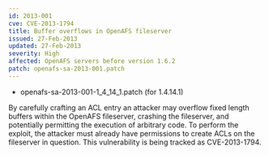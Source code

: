 ```yaml
---
id: 2013-001
cve: CVE-2013-1794
title: Buffer overflows in OpenAFS fileserver
issued: 27-Feb-2013
updated: 27-Feb-2013
severity: High
affected: OpenAFS servers before version 1.6.2
patch: openafs-sa-2013-001.patch
---
```


* openafs-sa-2013-001-1_4_14_1.patch (for 1.4.14.1)


By carefully crafting an ACL entry an attacker may overflow fixed length
buffers within the OpenAFS fileserver, crashing the fileserver, and
potentially permitting the execution of arbitrary code. To perform the
exploit, the attacker must already have permissions to create ACLs on
the fileserver in question. This vulnerability is being tracked as
CVE-2013-1794.

